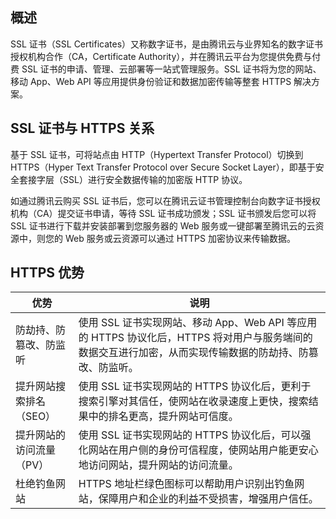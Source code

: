 ## 概述
SSL 证书（SSL Certificates）又称数字证书，是由腾讯云与业界知名的数字证书授权机构合作（CA，Certificate Authority），并在腾讯云平台为您提供免费与付费 SSL 证书的申请、管理、云部署等一站式管理服务。SSL 证书将为您的网站、移动 App、Web API 等应用提供身份验证和数据加密传输等整套 HTTPS 解决方案。


## SSL 证书与 HTTPS 关系
基于 SSL 证书，可将站点由 HTTP（Hypertext Transfer Protocol）切换到 HTTPS（Hyper Text Transfer Protocol over Secure Socket Layer），即基于安全套接字层（SSL）进行安全数据传输的加密版 HTTP 协议。

如通过腾讯云购买 SSL 证书后，您可以在腾讯云证书管理控制台向数字证书授权机构（CA）提交证书申请，等待 SSL 证书成功颁发；SSL 证书颁发后您可以将 SSL 证书进行下载并安装部署到您服务器的 Web 服务或一键部署至腾讯云的云资源中，则您的 Web 服务或云资源可以通过 HTTPS 加密协议来传输数据。


## HTTPS 优势
<table>
<thead>
  <tr>
    <th width="20%">优势</th>
    <th>说明</th>
  </tr>
</thead>
<tbody>
  <tr>
    <td>防劫持、防篡改、防监听</td>
    <td>使用 SSL 证书实现网站、移动 App、Web API 等应用的 HTTPS 协议化后，HTTPS 将对用户与服务端间的数据交互进行加密，从而实现传输数据的防劫持、防篡改、防监听。</td>
  </tr>
  <tr>
    <td>提升网站搜索排名（SEO）</td>
    <td>使用 SSL 证书实现网站的 HTTPS 协议化后，更利于搜索引擎对其信任，使网站在收录速度上更快，搜索结果中的排名更高，提升网站可信度。</td>
		</tr>
		  <tr>
    <td>提升网站的访问流量（PV）</td>
    <td>使用 SSL 证书实现网站的 HTTPS 协议化后，可以强化网站在用户侧的身份可信程度，使网站用户能更安心地访问网站，提升网站的访问流量。</td>
		</tr>
		  <tr>
    <td>杜绝钓鱼网站</td>
    <td>HTTPS 地址栏绿色图标可以帮助用户识别出钓鱼网站，保障用户和企业的利益不受损害，增强用户信任。</td>
		</tr>
		</thead>
</table>

